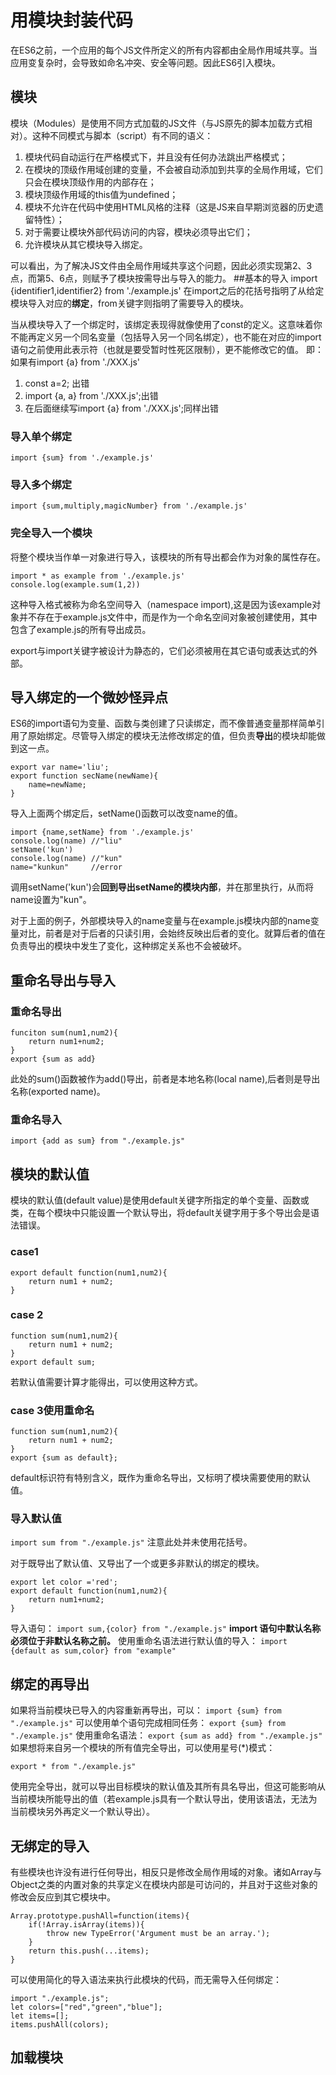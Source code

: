 # 用模块封装代码
在ES6之前，一个应用的每个JS文件所定义的所有内容都由全局作用域共享。当应用变复杂时，会导致如命名冲突、安全等问题。因此ES6引入模块。
## 模块
模块（Modules）是使用不同方式加载的JS文件（与JS原先的脚本加载方式相对）。这种不同模式与脚本（script）有不同的语义：

1. 模块代码自动运行在严格模式下，并且没有任何办法跳出严格模式；
2. 在模块的顶级作用域创建的变量，不会被自动添加到共享的全局作用域，它们只会在模块顶级作用的内部存在；
3. 模块顶级作用域的this值为undefined；
4. 模块不允许在代码中使用HTML风格的注释（这是JS来自早期浏览器的历史遗留特性）；
5. 对于需要让模块外部代码访问的内容，模块必须导出它们；
6. 允许模块从其它模块导入绑定。

可以看出，为了解决JS文件由全局作用域共享这个问题，因此必须实现第2、3点，而第5、6点，则赋予了模块按需导出与导入的能力。
##基本的导入
import {identifier1,identifier2} from './example.js'
在import之后的花括号指明了从给定模块导入对应的**绑定**，from关键字则指明了需要导入的模块。

当从模块导入了一个绑定时，该绑定表现得就像使用了const的定义。这意味着你不能再定义另一个同名变量（包括导入另一个同名绑定），也不能在对应的import语句之前使用此表示符（也就是要受暂时性死区限制），更不能修改它的值。
即：如果有import {a} from './XXX.js'

1. const a=2; 出错
2. import {a, a} from './XXX.js';出错
3. 在后面继续写import {a} from './XXX.js';同样出错

### 导入单个绑定
`import {sum} from './example.js'`
### 导入多个绑定
`import {sum,multiply,magicNumber} from './example.js'`
### 完全导入一个模块
将整个模块当作单一对象进行导入，该模块的所有导出都会作为对象的属性存在。
```
import * as example from './example.js'
console.log(example.sum(1,2))
```
这种导入格式被称为命名空间导入（namespace import),这是因为该example对象并不存在于example.js文件中，而是作为一个命名空间对象被创建使用，其中包含了example.js的所有导出成员。

export与import关键字被设计为静态的，它们必须被用在其它语句或表达式的外部。

## 导入绑定的一个微妙怪异点
ES6的import语句为变量、函数与类创建了只读绑定，而不像普通变量那样简单引用了原始绑定。尽管导入绑定的模块无法修改绑定的值，但负责**导出**的模块却能做到这一点。
```
export var name='liu';
export function secName(newName){
	name=newName;
}
```
导入上面两个绑定后，setName()函数可以改变name的值。
```
import {name,setName} from './example.js'
console.log(name) //"liu"
setName('kun')
console.log(name) //"kun"
name="kunkun"     //error 
```
调用setName('kun')会**回到导出setName的模块内部**，并在那里执行，从而将name设置为"kun"。

对于上面的例子，外部模块导入的name变量与在example.js模块内部的name变量对比，前者是对于后者的只读引用，会始终反映出后者的变化。就算后者的值在负责导出的模块中发生了变化，这种绑定关系也不会被破坏。

## 重命名导出与导入
### 重命名导出
```
funciton sum(num1,num2){
	return num1+num2;
}
export {sum as add}
```
此处的sum()函数被作为add()导出，前者是本地名称(local name),后者则是导出名称(exported name)。
### 重命名导入
`import {add as sum} from "./example.js"`  

## 模块的默认值
模块的默认值(default value)是使用default关键字所指定的单个变量、函数或类，在每个模块中只能设置一个默认导出，将default关键字用于多个导出会是语法错误。
### case1
```
export default function(num1,num2){
	return num1 + num2;
}
```
### case 2
```
function sum(num1,num2){
	return num1 + num2;
}
export default sum;
```
若默认值需要计算才能得出，可以使用这种方式。
### case 3使用重命名
```
function sum(num1,num2){
	return num1 + num2;
}
export {sum as default};
```
default标识符有特别含义，既作为重命名导出，又标明了模块需要使用的默认值。
### 导入默认值
`import sum from "./example.js"`
注意此处并未使用花括号。 

对于既导出了默认值、又导出了一个或更多非默认的绑定的模块。
```
export let color ='red';
export default function(num1,num2){
	return num1+num2;
}
```
导入语句：
`import sum,{color} from "./example.js"`
**import 语句中默认名称必须位于非默认名称之前。**
使用重命名语法进行默认值的导入：
`import {default as sum,color} from "example"`

## 绑定的再导出
如果将当前模块已导入的内容重新再导出，可以：
`import {sum} from "./example.js"`
可以使用单个语句完成相同任务：
`export {sum} from "./example.js"`
使用重命名语法：
`export {sum as add} from "./example.js"`
如果想将来自另一个模块的所有值完全导出，可以使用星号(*)模式：
```
export * from "./example.js" 
```
使用完全导出，就可以导出目标模块的默认值及其所有具名导出，但这可能影响从当前模块所能导出的值（若example.js具有一个默认导出，使用该语法，无法为当前模块另外再定义一个默认导出）。

## 无绑定的导入
有些模块也许没有进行任何导出，相反只是修改全局作用域的对象。诸如Array与Object之类的内置对象的共享定义在模块内部是可访问的，并且对于这些对象的修改会反应到其它模块中。
```
Array.prototype.pushAll=function(items){
	if(!Array.isArray(items)){
		throw new TypeError('Argument must be an array.');
	}	
	return this.push(...items);
}
```
可以使用简化的导入语法来执行此模块的代码，而无需导入任何绑定：
```
import "./example.js";
let colors=["red","green","blue"];
let items=[];
items.pushAll(colors);
```

## 加载模块


